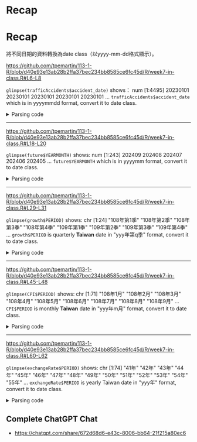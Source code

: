 # Recap

# Recap

將不同日期的資料轉換為date class（以yyyy-mm-dd格式顯示）。


<https://github.com/tpemartin/113-1-R/blob/d40e93e13ab28b2ffa37bec234bb8585ce6fc45d/R/week7-in-class.R#L6-L8>

`glimpse(trafficAccidents$accident_date)` shows： 
 num [1:4495] 20230101 20230101 20230101 20230101 20230101 ...
`trafficAccidents$accident_date` which is in yyyymmdd format, convert it to date class.

<details>
<summary>Parsing code</summary>

<https://github.com/tpemartin/113-1-R/blob/d40e93e13ab28b2ffa37bec234bb8585ce6fc45d/R/week7-in-class.R#L11-L14>

</details>

***

<https://github.com/tpemartin/113-1-R/blob/d40e93e13ab28b2ffa37bec234bb8585ce6fc45d/R/week7-in-class.R#L18-L20>

`glimpse(future$YEARMONTH)` shows: 
 num [1:243] 202409 202408 202407 202406 202405 ...
`future$YEARMONTH` which is in yyyymm format, convert it to date class.

<details>
<summary>Parsing code</summary>

<https://github.com/tpemartin/113-1-R/blob/d40e93e13ab28b2ffa37bec234bb8585ce6fc45d/R/week7-in-class.R#L22-L23>

</details>

***


<https://github.com/tpemartin/113-1-R/blob/d40e93e13ab28b2ffa37bec234bb8585ce6fc45d/R/week7-in-class.R#L29-L31>

`glimpse(growth$PERIOD)` shows: 
 chr [1:24] "108年第1季" "108年第2季" "108年第3季" "108年第4季" "109年第1季" "109年第2季" "109年第3季" "109年第4季" ...
`growth$PERIOD` is quarterly **Taiwan** date in "yyy年第q季" format, convert it to date class.

<details>
<summary>Parsing code</summary>

<https://github.com/tpemartin/113-1-R/blob/d40e93e13ab28b2ffa37bec234bb8585ce6fc45d/R/week7-in-class.R#L33-L41>

</details>

***


<https://github.com/tpemartin/113-1-R/blob/d40e93e13ab28b2ffa37bec234bb8585ce6fc45d/R/week7-in-class.R#L45-L48>


`glimpse(CPI$PERIOD)` shows: 
 chr [1:71] "108年1月" "108年2月" "108年3月" "108年4月" "108年5月" "108年6月" "108年7月" "108年8月" "108年9月" ...
`CPI$PERIOD` is monthly **Taiwan** date in "yyy年m月" format, convert it to date class.

<details>
<summary>Parsing code</summary>

<https://github.com/tpemartin/113-1-R/blob/d40e93e13ab28b2ffa37bec234bb8585ce6fc45d/R/week7-in-class.R#L50-L57>

</details>

***

<https://github.com/tpemartin/113-1-R/blob/d40e93e13ab28b2ffa37bec234bb8585ce6fc45d/R/week7-in-class.R#L60-L62>

`glimpse(exchangeRate$PERIOD)` shows: 
 chr [1:74] "41年" "42年" "43年" "44年" "45年" "46年" "47年" "48年" "49年" "50年" "51年" "52年" "53年" "54年" "55年" ...
`exchangeRate$PERIOD` is yearly Taiwan date in "yyy年" format, convert it to date class.

<details>
<summary>Parsing code</summary>

<https://github.com/tpemartin/113-1-R/blob/d40e93e13ab28b2ffa37bec234bb8585ce6fc45d/R/week7-in-class.R#L64-L71>

</details>

## Complete ChatGPT Chat

  - <https://chatgpt.com/share/672d68d6-e43c-8006-bb64-21f215a80ec6>